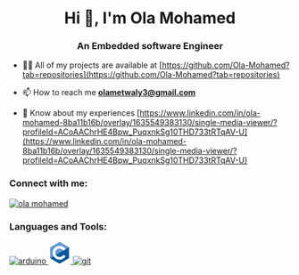 <h1 align="center">Hi 👋, I'm Ola Mohamed</h1>
<h3 align="center">An Embedded software Engineer</h3>

- 👨‍💻 All of my projects are available at [https://github.com/Ola-Mohamed?tab=repositories](https://github.com/Ola-Mohamed?tab=repositories)

- 📫 How to reach me **olametwaly3@gmail.com**

- 📄 Know about my experiences [https://www.linkedin.com/in/ola-mohamed-8ba11b16b/overlay/1635549383130/single-media-viewer/?profileId=ACoAAChrHE4Bpw_PuqxnkSg10THD733tRTqAV-U](https://www.linkedin.com/in/ola-mohamed-8ba11b16b/overlay/1635549383130/single-media-viewer/?profileId=ACoAAChrHE4Bpw_PuqxnkSg10THD733tRTqAV-U)

<h3 align="left">Connect with me:</h3>
<p align="left">
<a href="https://linkedin.com/in/ola mohamed" target="blank"><img align="center" src="https://raw.githubusercontent.com/rahuldkjain/github-profile-readme-generator/master/src/images/icons/Social/linked-in-alt.svg" alt="ola mohamed" height="30" width="40" /></a>
</p>

<h3 align="left">Languages and Tools:</h3>
<p align="left"> <a href="https://www.arduino.cc/" target="_blank" rel="noreferrer"> <img src="https://cdn.worldvectorlogo.com/logos/arduino-1.svg" alt="arduino" width="40" height="40"/> </a> <a href="https://www.cprogramming.com/" target="_blank" rel="noreferrer"> <img src="https://raw.githubusercontent.com/devicons/devicon/master/icons/c/c-original.svg" alt="c" width="40" height="40"/> </a> <a href="https://git-scm.com/" target="_blank" rel="noreferrer"> <img src="https://www.vectorlogo.zone/logos/git-scm/git-scm-icon.svg" alt="git" width="40" height="40"/> </a> </p>
